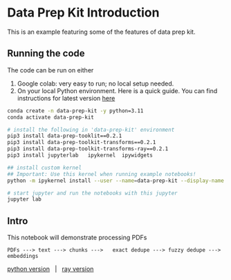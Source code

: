 # Data Prep Kit Introduction

This is an example featuring some of the features of data prep kit.

## Running the code

The code can be run on either 

1.  Google colab: very easy to run; no local setup needed.
2.  On your local Python environment.  Here is a quick guide.  You can  find instructions for latest version [here](../../../README.md#-getting-started)

```bash
conda create -n data-prep-kit -y python=3.11
conda activate data-prep-kit

# install the following in 'data-prep-kit' environment
pip3 install data-prep-tooklit==0.2.1
pip3 install data-prep-toolkit-transforms==0.2.1
pip3 install data-prep-toolkit-transforms-ray==0.2.1
pip3 install jupyterlab   ipykernel  ipywidgets

## install custom kernel
## Important: Use this kernel when running example notebooks!
python -m ipykernel install --user --name=data-prep-kit --display-name "dataprepkit"

# start jupyter and run the notebooks with this jupyter
jupyter lab
```

## Intro

This notebook will demonstrate processing PDFs

`PDFs ---> text ---> chunks --->   exact dedupe ---> fuzzy dedupe ---> embeddings`

[python version](dpk_intro_1_python.ipynb)  &nbsp;   |   &nbsp;  [ray version](dpk_intro_1_ray.ipynb)
